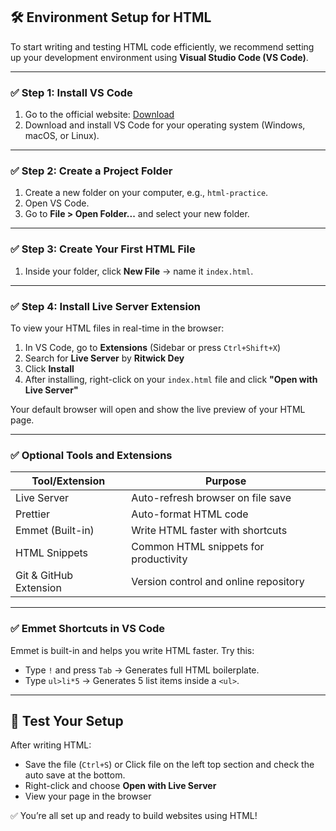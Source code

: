 ## 🛠️ Environment Setup for HTML

To start writing and testing HTML code efficiently, we recommend setting up your development environment using **Visual Studio Code (VS Code)**.

---

### ✅ Step 1: Install VS Code

1. Go to the official website: [Download](https://code.visualstudio.com)
2. Download and install VS Code for your operating system (Windows, macOS, or Linux).

---

### ✅ Step 2: Create a Project Folder

1. Create a new folder on your computer, e.g., `html-practice`.
2. Open VS Code.
3. Go to **File > Open Folder...** and select your new folder.

---

### ✅ Step 3: Create Your First HTML File

1. Inside your folder, click **New File** → name it `index.html`.

---

### ✅ Step 4: Install Live Server Extension

To view your HTML files in real-time in the browser:

1. In VS Code, go to **Extensions** (Sidebar or press `Ctrl+Shift+X`)
2. Search for **Live Server** by **Ritwick Dey**
3. Click **Install**
4. After installing, right-click on your `index.html` file and click **"Open with Live Server"**

Your default browser will open and show the live preview of your HTML page.

---

### ✅ Optional Tools and Extensions

| Tool/Extension         | Purpose                               |
| ---------------------- | ------------------------------------- |
| Live Server            | Auto-refresh browser on file save     |
| Prettier               | Auto-format HTML code                 |
| Emmet (Built-in)       | Write HTML faster with shortcuts      |
| HTML Snippets          | Common HTML snippets for productivity |
| Git & GitHub Extension | Version control and online repository |

---

### ✅ Emmet Shortcuts in VS Code

Emmet is built-in and helps you write HTML faster. Try this:

* Type `!` and press `Tab` → Generates full HTML boilerplate.
* Type `ul>li*5` → Generates 5 list items inside a `<ul>`.

---

## 🧪 Test Your Setup

After writing HTML:

* Save the file (`Ctrl+S`) or Click file on the left top section and check the auto save at the bottom.
* Right-click and choose **Open with Live Server**
* View your page in the browser

✅ You’re all set up and ready to build websites using HTML!

